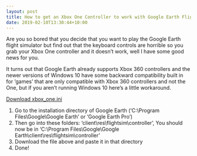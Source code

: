 ```yaml
---
layout: post
title: How to get an Xbox One Controller to work with Google Earth Flight Simulator
date: 2019-02-10T13:30:44+10:00
---
```

Are you so bored that you decide that you want to play the Google Earth flight simulator but find out that the keyboard controls are horrible so you grab your Xbox One controller and it doesn’t work, well I have some good news for you.<!--more-->

It turns out that Google Earth already supports Xbox 360 controllers and the newer versions of Windows 10 have some backward compatibility built in for ‘games’ that are only compatible with Xbox 360 controllers and not the One, but if you aren’t running Windows 10 here’s a little workaround.

  
[Download xbox_one.ini](/assets/downloads/xbox_one.ini)
  


  1. Go to the installation directory of Google Earth (‘C:\Program Files\Google\Google Earth’ or ‘Google Earth Pro’)
  2. Then go into these folders: ‘client\res\flightsim\controller’, You should now be in ‘C:\Program Files\Google\Google Earth\client\res\flightsim\controller’
  3. Download the file above and paste it in that directory 
  4. Done!